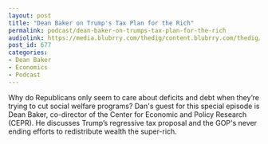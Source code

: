 ```yaml
---
layout: post
title: "Dean Baker on Trump's Tax Plan for the Rich"
permalink: podcast/dean-baker-on-trumps-tax-plan-for-the-rich
audiolink: https://media.blubrry.com/thedig/content.blubrry.com/thedig/The_Dig_-_EP_24_-_Baker.mp3
post_id: 677
categories: 
- Dean Baker
- Economics
- Podcast
---
```


Why do Republicans only seem to care about deficits and debt when they’re trying to cut social welfare programs? Dan's guest for this special episode is Dean Baker, co-director of the Center for Economic and Policy Research (CEPR). He discusses Trump’s regressive tax proposal and the GOP's never ending efforts to redistribute wealth the super-rich.